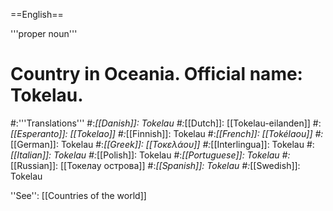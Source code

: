 ==English==

'''proper noun'''

# Country in Oceania. Official name: Tokelau.
#:'''Translations'''
#:*[[Danish]]: Tokelau
#:*[[Dutch]]: [[Tokelau-eilanden]]
#:*[[Esperanto]]: [[Tokelao]]
#:*[[Finnish]]: Tokelau
#:*[[French]]: [[Tokélaou]]
#:*[[German]]: Tokelau
#:*[[Greek]]: [[Τοκελάου]]
#:*[[Interlingua]]: Tokelau
#:*[[Italian]]: Tokelau
#:*[[Polish]]: Tokelau
#:*[[Portuguese]]: Tokelau
#:*[[Russian]]: [[Токелау острова]]
#:*[[Spanish]]: Tokelau
#:*[[Swedish]]: Tokelau

''See'': [[Countries of the world]]